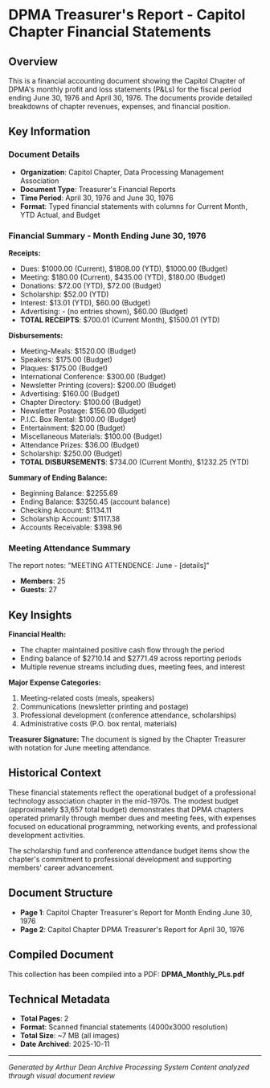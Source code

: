 # DPMA Treasurer's Report - Capitol Chapter Financial Statements

## Overview
This is a financial accounting document showing the Capitol Chapter of DPMA's monthly profit and loss statements (P&Ls) for the fiscal period ending June 30, 1976 and April 30, 1976. The documents provide detailed breakdowns of chapter revenues, expenses, and financial position.

## Key Information

### Document Details
- **Organization**: Capitol Chapter, Data Processing Management Association
- **Document Type**: Treasurer's Financial Reports
- **Time Period**: April 30, 1976 and June 30, 1976
- **Format**: Typed financial statements with columns for Current Month, YTD Actual, and Budget

### Financial Summary - Month Ending June 30, 1976

**Receipts:**
- Dues: $1000.00 (Current), $1808.00 (YTD), $1000.00 (Budget)
- Meeting: $180.00 (Current), $435.00 (YTD), $180.00 (Budget)
- Donations: $72.00 (YTD), $72.00 (Budget)
- Scholarship: $52.00 (YTD)
- Interest: $13.01 (YTD), $60.00 (Budget)
- Advertising: - (no entries shown), $60.00 (Budget)
- **TOTAL RECEIPTS**: $700.01 (Current Month), $1500.01 (YTD)

**Disbursements:**
- Meeting-Meals: $1520.00 (Budget)
- Speakers: $175.00 (Budget)
- Plaques: $175.00 (Budget)
- International Conference: $300.00 (Budget)
- Newsletter Printing (covers): $200.00 (Budget)
- Advertising: $160.00 (Budget)
- Chapter Directory: $100.00 (Budget)
- Newsletter Postage: $156.00 (Budget)
- P.I.C. Box Rental: $100.00 (Budget)
- Entertainment: $20.00 (Budget)
- Miscellaneous Materials: $100.00 (Budget)
- Attendance Prizes: $36.00 (Budget)
- Scholarship: $250.00 (Budget)
- **TOTAL DISBURSEMENTS**: $734.00 (Current Month), $1232.25 (YTD)

**Summary of Ending Balance:**
- Beginning Balance: $2255.69
- Ending Balance: $3250.45 (account balance)
- Checking Account: $1134.11
- Scholarship Account: $1117.38
- Accounts Receivable: $398.96

### Meeting Attendance Summary
The report notes: "MEETING ATTENDENCE: June - [details]"
- **Members**: 25
- **Guests**: 27

## Key Insights

**Financial Health:**
- The chapter maintained positive cash flow through the period
- Ending balance of $2710.14 and $2771.49 across reporting periods
- Multiple revenue streams including dues, meeting fees, and interest

**Major Expense Categories:**
1. Meeting-related costs (meals, speakers)
2. Communications (newsletter printing and postage)
3. Professional development (conference attendance, scholarships)
4. Administrative costs (P.O. box rental, materials)

**Treasurer Signature:**
The document is signed by the Chapter Treasurer with notation for June meeting attendance.

## Historical Context
These financial statements reflect the operational budget of a professional technology association chapter in the mid-1970s. The modest budget (approximately $3,657 total budget) demonstrates that DPMA chapters operated primarily through member dues and meeting fees, with expenses focused on educational programming, networking events, and professional development activities.

The scholarship fund and conference attendance budget items show the chapter's commitment to professional development and supporting members' career advancement.

## Document Structure
- **Page 1**: Capitol Chapter Treasurer's Report for Month Ending June 30, 1976
- **Page 2**: Capitol Chapter DPMA Treasurer's Report for April 30, 1976

## Compiled Document
This collection has been compiled into a PDF: **DPMA_Monthly_PLs.pdf**

## Technical Metadata
- **Total Pages**: 2
- **Format**: Scanned financial statements (4000x3000 resolution)
- **Total Size**: ~7 MB (all images)
- **Date Archived**: 2025-10-11

---
*Generated by Arthur Dean Archive Processing System*
*Content analyzed through visual document review*

